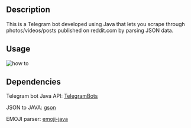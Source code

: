 ## Description
This is a Telegram bot developed using Java that lets you scrape through photos/videos/posts published on reddit.com 
by parsing JSON data.

## Usage

![how to](https://github.com/CDOrtona/RedditToTelegram/blob/master/files/IMG_8130.gif)

## Dependencies
Telegram bot Java API: [TelegramBots](https://github.com/rubenlagus/TelegramBotshttps://github.com/rubenlagus/TelegramBots)

JSON to JAVA: [gson](https://github.com/google/gson)

EMOJI parser: [emoji-java](https://github.com/vdurmont/emoji-java)

 







